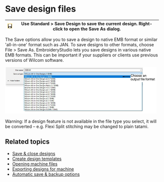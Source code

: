 # Save design files

| ![SaveDesign.png](assets/SaveDesign.png) | Use Standard > Save Design to save the current design. Right-click to open the Save As dialog. |
| ---------------------------------------- | ---------------------------------------------------------------------------------------------- |

The Save options allow you to save a design to native EMB format or similar 'all-in-one' format such as JAN. To save designs to other formats, choose File > Save As. EmbroideryStudio lets you save designs in various native EMB formats. This can be important if your suppliers or clients use previous versions of Wilcom software.

![SaveAsDroplist.png](assets/SaveAsDroplist.png)

Warning: If a design feature is not available in the file type you select, it will be converted – e.g. Flexi Split stitching may be changed to plain tatami.

## Related topics

- [Save & close designs](../../Basics/basics/Save_close_designs)
- [Create design templates](../../Digitizing/properties/Create_design_templates)
- [Opening machine files](../../Production/convert/Opening_machine_files)
- [Exporting designs for machine](../../Production/output/Exporting_designs_for_machine)
- [Automatic save & backup options](../../Setup/settings/Automatic_save_backup_options)
